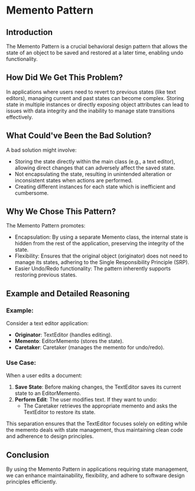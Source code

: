 # Memento Pattern

## Introduction
The Memento Pattern is a crucial behavioral design pattern that allows the state of an object to be saved and restored at a later time, enabling undo functionality.

## How Did We Get This Problem?
In applications where users need to revert to previous states (like text editors), managing current and past states can become complex. Storing state in multiple instances or directly exposing object attributes can lead to issues with data integrity and the inability to manage state transitions effectively.

## What Could've Been the Bad Solution?
A bad solution might involve:
- Storing the state directly within the main class (e.g., a text editor), allowing direct changes that can adversely affect the saved state.
- Not encapsulating the state, resulting in unintended alteration or inconsistent states when actions are performed.
- Creating different instances for each state which is inefficient and cumbersome.

## Why We Chose This Pattern?
The Memento Pattern promotes:
- Encapsulation: By using a separate Memento class, the internal state is hidden from the rest of the application, preserving the integrity of the state.
- Flexibility: Ensures that the original object (originator) does not need to manage its states, adhering to the Single Responsibility Principle (SRP).
- Easier Undo/Redo functionality: The pattern inherently supports restoring previous states.

## Example and Detailed Reasoning
### Example:
Consider a text editor application:
- **Originator**: TextEditor (handles editing).
- **Memento**: EditorMemento (stores the state).
- **Caretaker**: Caretaker (manages the memento for undo/redo).

### Use Case:
When a user edits a document:
1. **Save State**: Before making changes, the TextEditor saves its current state to an EditorMemento.
2. **Perform Edit**: The user modifies text. If they want to undo:
   - The Caretaker retrieves the appropriate memento and asks the TextEditor to restore its state.
   
This separation ensures that the TextEditor focuses solely on editing while the memento deals with state management, thus maintaining clean code and adherence to design principles.

## Conclusion
By using the Memento Pattern in applications requiring state management, we can enhance maintainability, flexibility, and adhere to software design principles efficiently.
